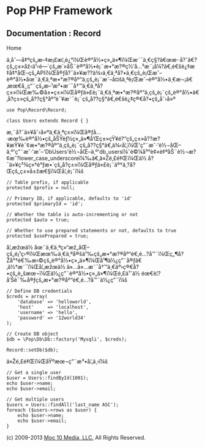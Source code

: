 Pop PHP Framework
=================

Documentation : Record
----------------------

Home

ä¸­åˆ—å‡ºçš„æ–‡æ¡£æ¦‚è¿°ï¼Œè®°å½•ç»„ä»¶ï¼Œæ˜¯ä¸€ç§?â€œæ··å?ˆâ€?çš„ç±»åž‹ä¹‹é—´çš„æ´»åŠ¨è®°å½•è¡¨æ•°æ?®ç½‘å…³æ¨¡å¼?ã€‚é€šè¿‡æ
‡å‡†åŒ–çš„APIï¼Œå®ƒå?¯ä»¥æ??ä¾›ä¸€ä¸ªå?•ä¸€çš„è¡Œæˆ–è®°å½•åœ¨ä¸€ä¸ªæ•°æ?®åº“ä¸­çš„è¡¨æˆ–å¤šä¸ªè¡Œæˆ–è®°å½•ä¸€æ¬¡ã€‚æœ€å¸¸ç”¨çš„æ–¹æ³•æ˜¯å†™ä¸€ä¸ªå­?ç±»ï¼Œæ‰©å±•ç±»ï¼Œå®ƒä»£è¡¨ä¸€ä¸ªæ•°æ?®åº“ä¸­çš„è¡¨çš„è®°å½•ã€‚å­?ç±»çš„å??ç§°åº”è¯¥æ˜¯è¡¨çš„å??ç§°ã€‚é€šè¿‡ç®€å?•çš„åˆ›å»º

    use Pop\Record\Record;

    class Users extends Record { }

æ‚¨å?¯ä»¥åˆ›å»ºä¸€ä¸ªç±»ï¼Œå®ƒå…·æœ‰è®°å½•çš„åŠŸèƒ½ç»„ä»¶å’Œç±»çŸ¥é?“çš„ç±»å??æ?¥æŸ¥è¯¢æ•°æ?®åº“ä¸­çš„è¡¨çš„å??ç§°ã€‚ä¾‹å¦‚ï¼Œ'ç”¨æˆ·'è½¬åŒ–ä¸º'ç”¨æˆ·'æˆ–'DbUsers'è½¬åŒ–ä¸º'db\_usersï¼ˆé©¼å³°è¢«è‡ªåŠ¨è½¬æ?¢æˆ?lower\_case\_underscoreï¼‰ã€‚ä»Žé‚£é‡Œï¼Œä½
å?¯ä»¥ç²¾ç»†è°ƒæ•´çš„å­?ç±»ï¼Œå®ƒä»£è¡¨äº†ä¸?å?Œçš„ç±»å±žæ€§ï¼Œå¦‚è¡¨ï¼š

    // Table prefix, if applicable
    protected $prefix = null;

    // Primary ID, if applicable, defaults to 'id'
    protected $primaryId = 'id';

    // Whether the table is auto-incrementing or not
    protected $auto = true;

    // Whether to use prepared statements or not, defaults to true
    protected $usePrepared = true;

å¦‚æžœä½
åœ¨ä¸€ä¸ªç»“æž„åŒ–çš„é¡¹ç›®ï¼Œæœ‰ä¸€ä¸ªå®šä¹‰çš„æ•°æ?®åº“é€‚é…?å™¨ï¼Œç„¶å?Žå°†é€‰æ‹©çš„è®°å½•ç»„ä»¶ï¼Œå¹¶ä½¿ç”¨å®ƒã€‚ä½†æ˜¯ï¼Œå¦‚æžœä½
ä»…ä»…æ˜¯å†™ä¸€äº›ç®€å?•çš„è„šæœ¬ï¼Œä½¿ç”¨è®°å½•ç»„ä»¶ï¼Œé‚£ä¹ˆä½
éœ€è¦?å‘Šè¯‰å®ƒçš„æ•°æ?®åº“é€‚é…?å™¨ä½¿ç”¨ï¼š

    // Define DB credentials
    $creds = array(
        'database' => 'helloworld',
        'host'     => 'localhost',
        'username' => 'hello',
        'password' => '12world34'
    );

    // Create DB object
    $db = \Pop\Db\Db::factory('Mysqli', $creds);

    Record::setDb($db);

ä»Žé‚£é‡Œï¼ŒåŸºæœ¬ç”¨æ³•å¦‚ä¸‹ï¼š

    // Get a single user
    $user = Users::findById(1001);
    echo $user->name;
    echo $user->email;

    // Get multiple users
    $users = Users::findAll('last_name ASC');
    foreach ($users->rows as $user) {
        echo $user->name;
        echo $user->email;
    }

\(c) 2009-2013 [Moc 10 Media, LLC.](http://www.moc10media.com) All
Rights Reserved.
